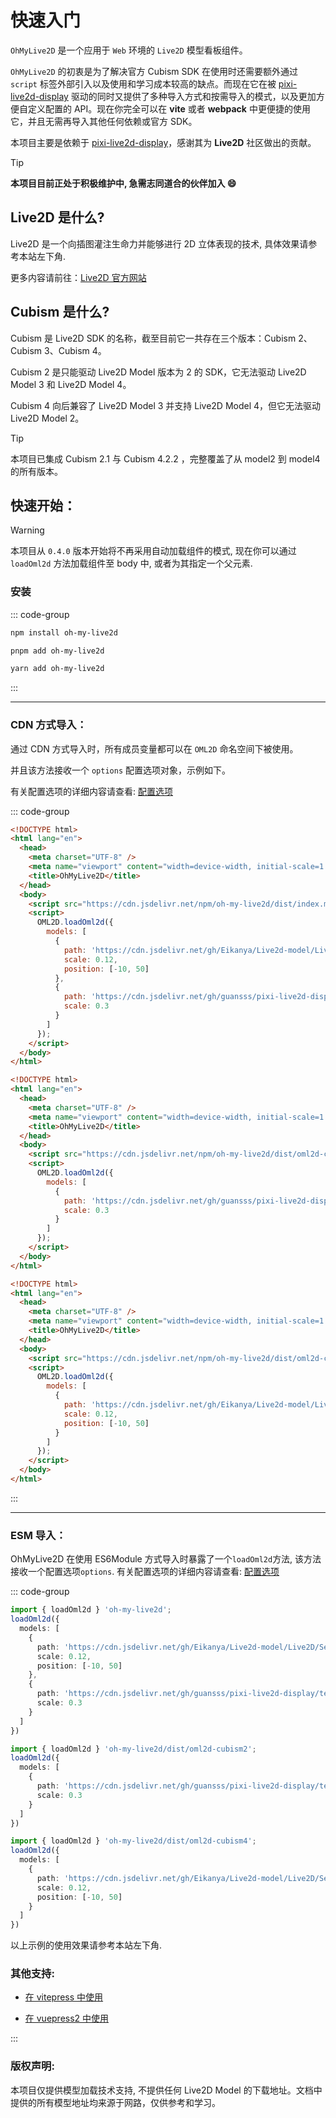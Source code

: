 # 快速入门

`OhMyLive2D` 是一个应用于 `Web` 环境的 `Live2D` 模型看板组件。

`OhMyLive2D` 的初衷是为了解决官方 Cubism SDK 在使用时还需要额外通过 `script` 标签外部引入以及使用和学习成本较高的缺点。而现在它在被 [pixi-live2d-display](https://github.com/guansss/pixi-live2d-display) 驱动的同时又提供了多种导入方式和按需导入的模式，以及更加方便自定义配置的 API。现在你完全可以在 **vite** 或者 **webpack** 中更便捷的使用它，并且无需再导入其他任何依赖或官方 SDK。

本项目主要是依赖于 [pixi-live2d-display](https://github.com/guansss/pixi-live2d-display)，感谢其为 **Live2D** 社区做出的贡献。

> [!TIP]  
> **本项目目前正处于积极维护中, 急需志同道合的伙伴加入 😄**

## Live2D 是什么?

Live2D 是一个向插图灌注生命力并能够进行 2D 立体表现的技术, 具体效果请参考本站左下角.

更多内容请前往：[Live2D 官方网站](https://www.live2d.com/)

## Cubism 是什么?

Cubism 是 Live2D SDK 的名称，截至目前它一共存在三个版本：Cubism 2、Cubism 3、Cubism 4。

Cubism 2 是只能驱动 Live2D Model 版本为 2 的 SDK，它无法驱动 Live2D Model 3 和 Live2D Model 4。

Cubism 4 向后兼容了 Live2D Model 3 并支持 Live2D Model 4，但它无法驱动 Live2D Model 2。

> [!TIP]
> 本项目已集成 Cubism 2.1 与 Cubism 4.2.2 ，完整覆盖了从 model2 到 model4 的所有版本。

## 快速开始：

> [!WARNING]
> 本项目从 `0.4.0` 版本开始将不再采用自动加载组件的模式, 现在你可以通过 `loadOml2d` 方法加载组件至 body 中, 或者为其指定一个父元素.

### 安装

::: code-group

```bash [npm]
npm install oh-my-live2d
```

```bash [pnpm]
pnpm add oh-my-live2d
```

```bash [yarn]
yarn add oh-my-live2d
```

:::

---

### CDN 方式导入：

通过 CDN 方式导入时，所有成员变量都可以在 `OML2D` 命名空间下被使用。

并且该方法接收一个 `options` 配置选项对象，示例如下。

有关配置选项的详细内容请查看: [配置选项](/options/Options)

::: code-group

```html [全量导入]
<!DOCTYPE html>
<html lang="en">
  <head>
    <meta charset="UTF-8" />
    <meta name="viewport" content="width=device-width, initial-scale=1.0" />
    <title>OhMyLive2D</title>
  </head>
  <body>
    <script src="https://cdn.jsdelivr.net/npm/oh-my-live2d/dist/index.min.js"></script>
    <script>
      OML2D.loadOml2d({
        models: [
          {
            path: 'https://cdn.jsdelivr.net/gh/Eikanya/Live2d-model/Live2D/Senko_Normals/senko.model3.json',
            scale: 0.12,
            position: [-10, 50]
          },
          {
            path: 'https://cdn.jsdelivr.net/gh/guansss/pixi-live2d-display/test/assets/shizuku/shizuku.model.json',
            scale: 0.3
          }
        ]
      });
    </script>
  </body>
</html>
```

```html [仅cubism2]
<!DOCTYPE html>
<html lang="en">
  <head>
    <meta charset="UTF-8" />
    <meta name="viewport" content="width=device-width, initial-scale=1.0" />
    <title>OhMyLive2D</title>
  </head>
  <body>
    <script src="https://cdn.jsdelivr.net/npm/oh-my-live2d/dist/oml2d-cubism2.min.js"></script>
    <script>
      OML2D.loadOml2d({
        models: [
          {
            path: 'https://cdn.jsdelivr.net/gh/guansss/pixi-live2d-display/test/assets/shizuku/shizuku.model.json',
            scale: 0.3
          }
        ]
      });
    </script>
  </body>
</html>
```

```html [仅cubism4]
<!DOCTYPE html>
<html lang="en">
  <head>
    <meta charset="UTF-8" />
    <meta name="viewport" content="width=device-width, initial-scale=1.0" />
    <title>OhMyLive2D</title>
  </head>
  <body>
    <script src="https://cdn.jsdelivr.net/npm/oh-my-live2d/dist/oml2d-cubism4.min.js"></script>
    <script>
      OML2D.loadOml2d({
        models: [
          {
            path: 'https://cdn.jsdelivr.net/gh/Eikanya/Live2d-model/Live2D/Senko_Normals/senko.model3.json',
            scale: 0.12,
            position: [-10, 50]
          }
        ]
      });
    </script>
  </body>
</html>
```

:::

---

### ESM 导入：

OhMyLive2D 在使用 ES6Module 方式导入时暴露了一个`loadOml2d`方法, 该方法接收一个配置选项`options`.
有关配置选项的详细内容请查看: [配置选项](/options/Options)

::: code-group

```ts [全量]
import { loadOml2d } 'oh-my-live2d';
loadOml2d({
  models: [
    {
      path: 'https://cdn.jsdelivr.net/gh/Eikanya/Live2d-model/Live2D/Senko_Normals/senko.model3.json',
      scale: 0.12,
      position: [-10, 50]
    },
    {
      path: 'https://cdn.jsdelivr.net/gh/guansss/pixi-live2d-display/test/assets/shizuku/shizuku.model.json',
      scale: 0.3
    }
  ]
})
```

```ts [仅cubism2]
import { loadOml2d } 'oh-my-live2d/dist/oml2d-cubism2';
loadOml2d({
  models: [
    {
      path: 'https://cdn.jsdelivr.net/gh/guansss/pixi-live2d-display/test/assets/shizuku/shizuku.model.json',
      scale: 0.3
    }
  ]
})
```

```ts [仅cubism4]
import { loadOml2d } 'oh-my-live2d/dist/oml2d-cubism4';
loadOml2d({
  models: [
    {
      path: 'https://cdn.jsdelivr.net/gh/Eikanya/Live2d-model/Live2D/Senko_Normals/senko.model3.json',
      scale: 0.12,
      position: [-10, 50]
    }
  ]
})
```

以上示例的使用效果请参考本站左下角.

### 其他支持:

- [在 vitepress 中使用](/guide/vitepress)

- [在 vuepress2 中使用](/guide/vuepress)

:::

### 版权声明:

本项目仅提供模型加载技术支持, 不提供任何 Live2D Model 的下载地址。文档中提供的所有模型地址均来源于网路，仅供参考和学习。
